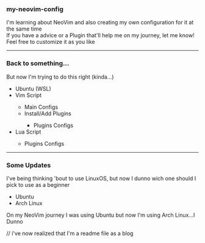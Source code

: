 <h3>my-neovim-config</h3>
<p>I'm learning about NeoVim and also creating my own configuration for it at the same time<br>If you have a advice or a Plugin that'll help me on my journey, let me know!<br>Feel free to customize it as you like</p>
<hr>

<h3>Back to something...</h3><!--thru, jun 29-->
<p>But now I'm trying to do this right (kinda...)</p>
<ul>
  <li>Ubuntu (WSL)</li>
  <li>Vim Script</li>
  <ul>
    <li>Main Configs</li>
    <li>Install/Add Plugins</li>
    <ul>
      <li>Plugins Configs</li>
    </ul>
  </ul>
  <li>Lua Script</li>
    <ul>
      <li>Plugins Configs</li>
    </ul>
</ul>
<hr>

<h3>Some Updates</h3>
<p>I've being thinking 'bout to use LinuxOS, but now I dunno wich one should I pick to use as a beginner</p>
<ul>
  <li>Ubuntu</li>
  <li>Arch Linux</li>
</ul>
<p>On my NeoVim journey I was using Ubuntu but now I'm using Arch Linux...I Dunno</p> 
  // i've now realized that I'm a readme file as a blog
